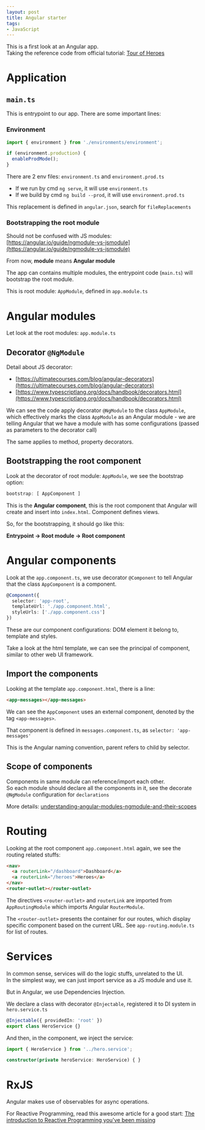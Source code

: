 ```yaml
---
layout: post
title: Angular starter
tags:
- JavaScript
---
```



This is a first look at an Angular app.  
Taking the reference code from official tutorial: [Tour of Heroes](https://angular.io/tutorial)

# Application

## `main.ts`

This is entrypoint to our app. There are some important lines:

### Environment

```typescript
import { environment } from './environments/environment';

if (environment.production) {
  enableProdMode();
}
```

There are 2 env files: `environment.ts` and `environment.prod.ts`

- If we run by cmd `ng serve`, it will use `environment.ts`
- If we build by cmd `ng build --prod`, it will use `environment.prod.ts`

This replacement is defined in `angular.json`, search for `fileReplacements`

### Bootstrapping the root module

Should not be confused with JS modules: [https://angular.io/guide/ngmodule-vs-jsmodule](https://angular.io/guide/ngmodule-vs-jsmodule)

From now, **module** means **Angular module**

The app can contains multiple modules, the entrypoint code (`main.ts`) will bootstrap the
root module.

This is root module: `AppModule`, defined in `app.module.ts`

# Angular modules

Let look at the root modules: `app.module.ts`

## Decorator `@NgModule`

Detail about JS decorator:

- [https://ultimatecourses.com/blog/angular-decorators](https://ultimatecourses.com/blog/angular-decorators)
- [https://www.typescriptlang.org/docs/handbook/decorators.html](https://www.typescriptlang.org/docs/handbook/decorators.html)

We can see the code apply decorator `@NgModule` to the class `AppModule`, which effectively
marks the class `AppModule` as an Angular module - we are telling Angular that we have a module
with has some configurations (passed as parameters to the decorator call)

The same applies to method, property decorators.

## Bootstrapping the root component

Look at the decorator of root module: `AppModule`, we see the bootstrap option:

```typescript
bootstrap: [ AppComponent ]
```

This is the **Angular component**, this is the root component that Angular will create and
insert into `index.html`. Component defines views.

So, for the bootstrapping, it should go like this:

**Entrypoint -> Root module -> Root component**

# Angular components

Look at the `app.component.ts`, we use decorator `@Component` to tell Angular that the class
`AppComponent` is a component.

```typescript
@Component({
  selector: 'app-root',
  templateUrl: './app.component.html',
  styleUrls: ['./app.component.css']
})
```

These are our component configurations: DOM element it belong to, template and styles.

Take a look at the html template, we can see the principal of component, similar to other web
UI framework.

## Import the components

Looking at the template `app.component.html`, there is a line:

```html
<app-messages></app-messages>
```

We can see the `AppComponent` uses an external component, denoted by the tag `<app-messages>`.

That component is defined in `messages.component.ts`, as `selector: 'app-messages'`

This is the Angular naming convention, parent refers to child by selector.

## Scope of components

Components in same module can reference/import each other.  
So each module should declare all the components in it, see the decorate `@NgModule` configuration
for `declarations`

More details: [understanding-angular-modules-ngmodule-and-their-scopes](https://medium.com/@cyrilletuzi/understanding-angular-modules-ngmodule-and-their-scopes-81e4ed6f7407)

# Routing

Looking at the root component `app.component.html` again, we see the routing related stuffs:

```html
<nav>
  <a routerLink="/dashboard">Dashboard</a>
  <a routerLink="/heroes">Heroes</a>
</nav>
<router-outlet></router-outlet>
```

The directives `<router-outlet>` and `routerLink` are imported from `AppRoutingModule` which imports
Angular `RouterModule`.

The `<router-outlet>` presents the container for our routes, which display specific component
based on the current URL. See `app-routing.module.ts` for list of routes.

# Services

In common sense, services will do the logic stuffs, unrelated to the UI.  
In the simplest way, we can just import service as a JS module and use it.  

But in Angular, we use Dependencies Injection.

We declare a class with decorator `@Injectable`, registered it to DI system in `hero.service.ts`

```typescript
@Injectable({ providedIn: 'root' })
export class HeroService {}
```

And then, in the component, we inject the service:

```typescript
import { HeroService } from '../hero.service';

constructor(private heroService: HeroService) { }
```

# RxJS

Angular makes use of observables for async operations.

For Reactive Programming, read this awesome article for a good start: [The introduction to Reactive Programming you've been missing](https://gist.github.com/staltz/868e7e9bc2a7b8c1f754)

